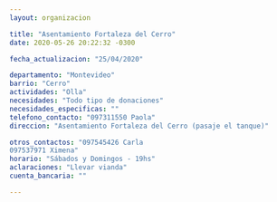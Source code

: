 ```yaml
---
layout: organizacion

title: "Asentamiento Fortaleza del Cerro"
date: 2020-05-26 20:22:32 -0300

fecha_actualizacion: "25/04/2020"

departamento: "Montevideo"
barrio: "Cerro"
actividades: "Olla"
necesidades: "Todo tipo de donaciones"
necesidades_especificas: ""
telefono_contacto: "097311550 Paola"
direccion: "Asentamiento Fortaleza del Cerro (pasaje el tanque)"

otros_contactos: "097545426 Carla 
097537971 Ximena"
horario: "Sábados y Domingos - 19hs"
aclaraciones: "Llevar vianda"
cuenta_bancaria: ""

---
```

